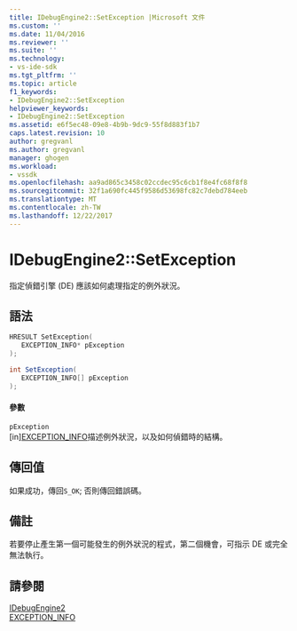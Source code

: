 ```yaml
---
title: IDebugEngine2::SetException |Microsoft 文件
ms.custom: ''
ms.date: 11/04/2016
ms.reviewer: ''
ms.suite: ''
ms.technology:
- vs-ide-sdk
ms.tgt_pltfrm: ''
ms.topic: article
f1_keywords:
- IDebugEngine2::SetException
helpviewer_keywords:
- IDebugEngine2::SetException
ms.assetid: e6f5ec48-09e8-4b9b-9dc9-55f8d883f1b7
caps.latest.revision: 10
author: gregvanl
ms.author: gregvanl
manager: ghogen
ms.workload:
- vssdk
ms.openlocfilehash: aa9ad865c3458c02ccdec95c6cb1f8e4fc68f8f8
ms.sourcegitcommit: 32f1a690fc445f9586d53698fc82c7debd784eeb
ms.translationtype: MT
ms.contentlocale: zh-TW
ms.lasthandoff: 12/22/2017
---
```

# <a name="idebugengine2setexception"></a>IDebugEngine2::SetException
指定偵錯引擎 (DE) 應該如何處理指定的例外狀況。  
  
## <a name="syntax"></a>語法  
  
```cpp  
HRESULT SetException(   
   EXCEPTION_INFO* pException  
);  
```  
  
```csharp  
int SetException(   
   EXCEPTION_INFO[] pException  
);  
```  
  
#### <a name="parameters"></a>參數  
 `pException`  
 [in][EXCEPTION_INFO](../../../extensibility/debugger/reference/exception-info.md)描述例外狀況，以及如何偵錯時的結構。  
  
## <a name="return-value"></a>傳回值  
 如果成功，傳回`S_OK`; 否則傳回錯誤碼。  
  
## <a name="remarks"></a>備註  
 若要停止產生第一個可能發生的例外狀況的程式，第二個機會，可指示 DE 或完全無法執行。  
  
## <a name="see-also"></a>請參閱  
 [IDebugEngine2](../../../extensibility/debugger/reference/idebugengine2.md)   
 [EXCEPTION_INFO](../../../extensibility/debugger/reference/exception-info.md)